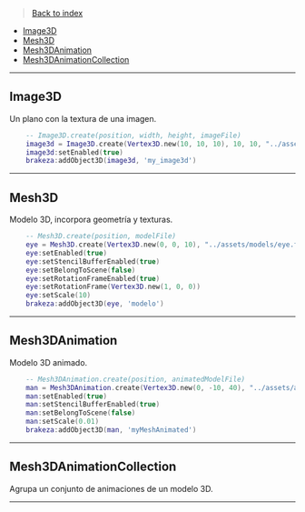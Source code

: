 >[Back to index](https://github.com/rzeronte/brakeza3d/blob/master/doc/00-index.md)

- [Image3D](#image3d)
- [Mesh3D](#mesh3d)
- [Mesh3DAnimation](#mesh3danimation)
- [Mesh3DAnimationCollection](#mesh3danimationcollection)

---

## Image3D

Un plano con la textura de una imagen.

```lua
    -- Image3D.create(position, width, height, imageFile)
    image3d = Image3D.create(Vertex3D.new(10, 10, 10), 10, 10, "../assets/sprites/explosion_a.png")
    image3d:setEnabled(true)
    brakeza:addObject3D(image3d, 'my_image3d')
```
---

## Mesh3D
Modelo 3D, incorpora geometría y texturas.

```lua
    -- Mesh3D.create(position, modelFile)
    eye = Mesh3D.create(Vertex3D.new(0, 0, 10), "../assets/models/eye.fbx")
    eye:setEnabled(true)
    eye:setStencilBufferEnabled(true)
    eye:setBelongToScene(false)
    eye:setRotationFrameEnabled(true)
    eye:setRotationFrame(Vertex3D.new(1, 0, 0))
    eye:setScale(10)
    brakeza:addObject3D(eye, 'modelo')
```
---

## Mesh3DAnimation

Modelo 3D animado.

```lua
    -- Mesh3DAnimation.create(position, animatedModelFile)
    man = Mesh3DAnimation.create(Vertex3D.new(0, -10, 40), "../assets/animations/walking.fbx")
    man:setEnabled(true)
    man:setStencilBufferEnabled(true)
    man:setBelongToScene(false)
    man:setScale(0.01)
    brakeza:addObject3D(man, 'myMeshAnimated')
```

---

## Mesh3DAnimationCollection

Agrupa un conjunto de animaciones de un modelo 3D.

---
